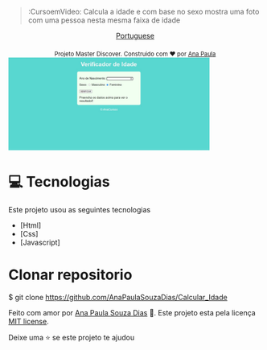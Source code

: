 > :CursoemVideo: Calcula a idade e com base no sexo mostra uma foto com uma pessoa nesta mesma faixa de idade

<p align="center">
    <a href="README-pt.md">Portuguese</a>
 </p>

<div align="center">
  <sub> Projeto Master Discover. Construido com  ❤ por
    <a href="https://github.com/AnaPaulaSouzaDias">Ana Paula</a>  
  </sub>
</div>

<div>
   <img src="./.github/layout.png" width="400px">
</div>

# :computer: Tecnologias
Este projeto usou as seguintes tecnologias

* [Html]  
* [Css]
* [Javascript]   
     
# Clonar repositorio
$ git clone https://github.com/AnaPaulaSouzaDias/Calcular_Idade


Feito com amor por [Ana Paula Souza Dias](https://github.com/AnaPaulaSouzaDias/Calcular_Idade) 🚀.
Este projeto esta pela licença [MIT license](./LICENSE).


Deixe uma ⭐ se este projeto te ajudou
